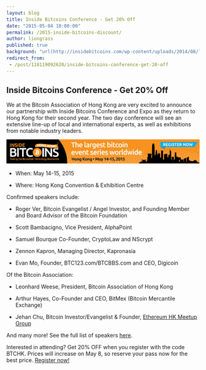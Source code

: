 ```yaml
---
layout: blog
title: Inside Bitcoins Conference - Get 20% Off
date: "2015-05-04 10:00:00"
permalink: /2015-inside-bitcoins-discount/
author: liongrass
published: true
background: "url(http://insidebitcoins.com/wp-content/uploads/2014/08/logo_v2.png) #000000"
redirect_from:
 - /post/118119092620/inside-bitcoins-conference-get-20-off
---
```


## Inside Bitcoins Conference - Get 20% Off

We at the Bitcoin Association of Hong Kong are very excited to announce our partnership with Inside Bitcoins Conference and Expo as they return to Hong Kong for their second year. The two day conference will see an extensive line-up of local and international experts, as well as exhibitions from notable industry leaders.

![Inside Bitcoins Banner](/media/2015/05/ibchk_728x90.jpg)

- When: May 14-15, 2015

- Where: Hong Kong Convention & Exhibition Centre

Confirmed speakers include:

- <span data-passname="roger">Roger Ver</span>, Bitcoin Evangelist / Angel Investor, and Founding Member and Board Advisor of the Bitcoin Foundation

- Scott Bambacigno, Vice President, AlphaPoint

- Samuel Bourque Co-Founder, CryptoLaw and NScrypt

- Zennon Kapron, Managing Director, Kapronasia

- Evan Mo, Founder, BTC123.com/BTCBBS.com and CEO, Digicoin

Of the Bitcoin Association:

- <span data-passname="liongrass">Leonhard Weese</span>, President, Bitcoin Association of Hong Kong

- Arthur Hayes, Co-Founder and CEO, <span data-passname="bitmex">BitMex (Bitcoin Mercantile Exchange)</span>

- Jehan Chu, Bitcoin Investor/Evangelist & Founder, [Ethereum HK Meetup Group](http://www.meetup.com//Ethereum-Hong-Kong/)

And many more! See the full list of speakers [here](http://insidebitcoins.com/hong-kong/2015/speakers).

Interested in attending? Get 20% OFF when you register with the code BTCHK. Prices will increase on May 8, so reserve your pass now for the best price. [Register now!](http://insidebitcoins.com/hong-kong/2015/register)
